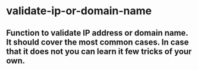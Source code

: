 # validate-ip-or-domain-name

## Function to validate IP address or domain name. It should cover the most common cases. In case that it does not you can learn it few tricks of your own.